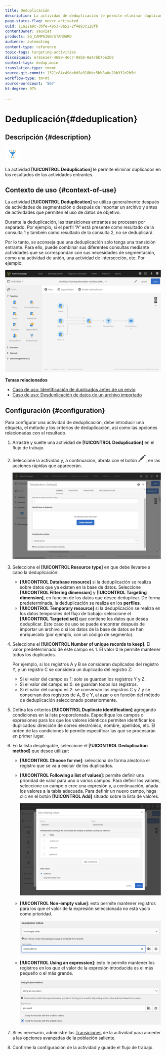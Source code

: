 ```yaml
---
title: Deduplicación
description: La actividad de deduplicación le permite eliminar duplicados en los resultados de las actividades entrantes.
page-status-flag: never-activated
uuid: 11a22a9c-3bfe-4953-8a52-2f4e93c128fb
contentOwner: sauviat
products: SG_CAMPAIGN/STANDARD
audience: automating
content-type: reference
topic-tags: targeting-activities
discoiquuid: e7a5e1e7-4680-46c7-98b8-0a47bb7be2b8
context-tags: dedup,main
translation-type: tm+mt
source-git-commit: 1321c84c49de6d9a318bbc5bb8a0e28b332d2b5d
workflow-type: tm+mt
source-wordcount: '567'
ht-degree: 97%

---
```



# Deduplicación{#deduplication}

## Descripción {#description}

![](assets/deduplication.png)

La actividad **[!UICONTROL Deduplication]** le permite eliminar duplicados en los resultados de las actividades entrantes.

## Contexto de uso {#context-of-use}

La actividad **[!UICONTROL Deduplication]** se utiliza generalmente después de actividades de segmentación o después de importar un archivo y antes de actividades que permiten el uso de datos de objetivo.

Durante la deduplicación, las transiciones entrantes se procesan por separado. Por ejemplo, si el perfil “A” está presente como resultado de la consulta 1 y también como resultado de la consulta 2, no se deduplicará.

Por lo tanto, se aconseja que una deduplicación solo tenga una transición entrante. Para ello, puede combinar sus diferentes consultas mediante actividades que se correspondan con sus necesidades de segmentación, como una actividad de unión, una actividad de intersección, etc. Por ejemplo:

![](assets/dedup_bonnepratique.png)

**Temas relacionados**

* [Caso de uso: Identificación de duplicados antes de un envío](../../automating/using/identifying-duplicated-before-delivery.md)
* [Caso de uso: Desduplicación de datos de un archivo importado](../../automating/using/deduplicating-data-imported-file.md)

## Configuración {#configuration}

Para configurar una actividad de deduplicación, debe introducir una etiqueta, el método y los criterios de deduplicación, así como las opciones relacionadas con el resultado.

1. Arrastre y suelte una actividad de **[!UICONTROL Deduplication]** en el flujo de trabajo.
1. Seleccione la actividad y, a continuación, ábrala con el botón ![](assets/edit_darkgrey-24px.png), en las acciones rápidas que aparecerán.

   ![](assets/deduplication_1.png)

1. Seleccione el **[!UICONTROL Resource type]** en que debe llevarse a cabo la deduplicación:

   * **[!UICONTROL Database resource]** si la deduplicación se realiza sobre datos que ya existen en la base de datos. Seleccione **[!UICONTROL Filtering dimension]** y **[!UICONTROL Targeting dimension]**, en función de los datos que desee deduplicar. De forma predeterminada, la deduplicación se realiza en los **perfiles**.
   * **[!UICONTROL Temporary resource]** si la deduplicación se realiza en los datos temporales del flujo de trabajo: seleccione el **[!UICONTROL Targeted set]** que contiene los datos que desea deduplicar. Este caso de uso se puede encontrar después de importar un archivo o si los datos de la base de datos se han enriquecido (por ejemplo, con un código de segmento).

1. Seleccione el **[!UICONTROL Number of unique records to keep]**. El valor predeterminado de este campo es 1. El valor 0 le permite mantener todos los duplicados.

   Por ejemplo, si los registros A y B se consideran duplicados del registro Y, y un registro C se considera un duplicado del registro Z:

   * Si el valor del campo es 1: solo se guardan los registros Y y Z.
   * Si el valor del campo es 0: se guardan todos los registros.
   * Si el valor del campo es 2: se conservan los registros C y Z y se conservan dos registros de A, B e Y, al azar o en función del método de deduplicación seleccionado posteriormente.

1. Defina los criterios **[!UICONTROL Duplicate identification]** agregando condiciones en la lista proporcionada. Especifique los campos o expresiones para los que los valores idénticos permiten identificar los duplicados: dirección de correo electrónico, nombre, apellidos, etc. El orden de las condiciones le permite especificar las que se procesarán en primer lugar.
1. En la lista desplegable, seleccione el **[!UICONTROL Deduplication method]** que desee utilizar:

   * **[!UICONTROL Choose for me]**: selecciona de forma aleatoria el registro que se va a excluir de los duplicados.
   * **[!UICONTROL Following a list of values]**: permite definir una prioridad de valor para uno o varios campos. Para definir los valores, seleccione un campo o cree una expresión y, a continuación, añada los valores a la tabla adecuada. Para definir un nuevo campo, haga clic en el botón **[!UICONTROL Add]** situado sobre la lista de valores.

      ![](assets/deduplication_2.png)

   * **[!UICONTROL Non-empty value]**: esto permite mantener registros para los que el valor de la expresión seleccionada no está vacío como prioridad.

      ![](assets/deduplication_3.png)

   * **[!UICONTROL Using an expression]**: esto le permite mantener los registros en los que el valor de la expresión introducida es el más pequeño o el más grande.

      ![](assets/deduplication_4.png)

1. Si es necesario, administre las [Transiciones](../../automating/using/activity-properties.md) de la actividad para acceder a las opciones avanzadas de la población saliente.
1. Confirme la configuración de la actividad y guarde el flujo de trabajo.
